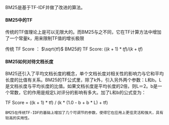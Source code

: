 BM25是基于TF-IDF并做了改进的算法。

#### BM25中的TF

  传统的TF值理论上是可以无限大的。而BM25与之不同，它在TF计算方法中增加了一个常量k，用来限制TF值的增长极限

传统 TF Score ： $\sqrt{tf}$
BM25的 TF Score:  $((k + 1) * tf) / (k + tf)$ 

#### BM25如何对待文档长度

​    BM25还引入了平均文档长度的概念，单个文档长度对相关性的影响力与它和平均长度的比值有关系。BM25的TF公式里，除了k外，引入另外两个参数：L和b。L是文档长度与平均长度的比值。如果文档长度是平均长度的2倍，则L＝2。b是一个常数，它的作用是规定L对评分的影响有多大。加了L和b的公式变为：

TF Score = ((k + 1) * tf) / (k * (1.0 - b + b * L) + tf)



    BM25在传统TF-IDF的基础上增加了几个可调节的参数，使得它在应用上更佳灵活和强大，具有较高的实用性。

